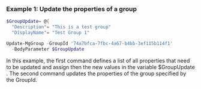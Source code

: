 ### Example 1: Update the properties of a group

```powershell
$GroupUpdate= @{
  "Description"= "This is a test group"
  "DisplayName"= "Test Group 1"

Update-MgGroup -GroupId '74a7bfca-7fbc-4a67-b4bb-3ef115b114f1' 
  -BodyParameter $GroupUpdate
```

In this example, the first command defines a list of all properties that need to be updated and assign then the new values in the variable $GroupUpdate .
The second command updates the properties of the group specified by the GroupId.
